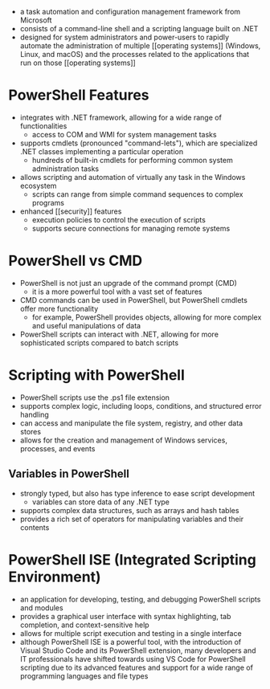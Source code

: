 - a task automation and configuration management framework from Microsoft
- consists of a command-line shell and a scripting language built on .NET
- designed for system administrators and power-users to rapidly automate the administration of multiple [[operating systems]] (Windows, Linux, and macOS) and the processes related to the applications that run on those [[operating systems]]

# PowerShell Features
- integrates with .NET framework, allowing for a wide range of functionalities
	- access to COM and WMI for system management tasks
- supports cmdlets (pronounced "command-lets"), which are specialized .NET classes implementing a particular operation
	- hundreds of built-in cmdlets for performing common system administration tasks
- allows scripting and automation of virtually any task in the Windows ecosystem
	- scripts can range from simple command sequences to complex programs
- enhanced [[security]] features
	- execution policies to control the execution of scripts
	- supports secure connections for managing remote systems

# PowerShell vs CMD
- PowerShell is not just an upgrade of the command prompt (CMD)
	- it is a more powerful tool with a vast set of features
- CMD commands can be used in PowerShell, but PowerShell cmdlets offer more functionality
	- for example, PowerShell provides objects, allowing for more complex and useful manipulations of data
- PowerShell scripts can interact with .NET, allowing for more sophisticated scripts compared to batch scripts

# Scripting with PowerShell
- PowerShell scripts use the .ps1 file extension
- supports complex logic, including loops, conditions, and structured error handling
- can access and manipulate the file system, registry, and other data stores
- allows for the creation and management of Windows services, processes, and events

## Variables in PowerShell
- strongly typed, but also has type inference to ease script development
	- variables can store data of any .NET type
- supports complex data structures, such as arrays and hash tables
- provides a rich set of operators for manipulating variables and their contents

# PowerShell ISE (Integrated Scripting Environment)
- an application for developing, testing, and debugging PowerShell scripts and modules
- provides a graphical user interface with syntax highlighting, tab completion, and context-sensitive help
- allows for multiple script execution and testing in a single interface
- although PowerShell ISE is a powerful tool, with the introduction of Visual Studio Code and its PowerShell extension, many developers and IT professionals have shifted towards using VS Code for PowerShell scripting due to its advanced features and support for a wide range of programming languages and file types